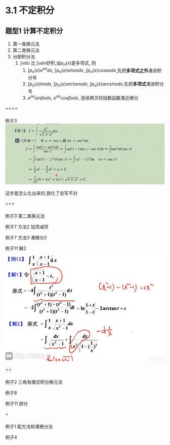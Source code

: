 # 3.1 不定积分

## 题型1 计算不定积分

1. 第一类换元法
2. 第二类换元法
3. 分部积分法
   1. $\int vdu$ 比 $\int udv$好积,设$p_n(x)$是多项式, 则
      1. $\displaystyle \int p_n(x)e^{\alpha x}dx$, $\int p_n(x)sin{\alpha x}dx$, $\int p_n(x)cos{\alpha x}dx$,先把**多项式之外**凑进积分号
      2. $\displaystyle \int p_n(x){ln} xdx$, $\int p_n(x)\alpha rct\alpha n{x}dx$, $\int p_n(x)\alpha rcsin{x}dx$,先把**多项式**凑进积分号
      3. $\displaystyle e^{\alpha x}sin\beta  xdx$, $e^{\alpha x}cos\beta  xdx$, 连续两次将指数函数凑近微分

⭐⭐⭐⭐

例子3![20220825162556](https://raw.githubusercontent.com/Logible/Image/main/note_image/20220825162556.png)

这步是怎么化出来的,我化了总写不对

⭐⭐⭐

例子3 第二类换元法

例子7 方法2 加项减项

例子7 方法3 凑微分2

例子11 解2

![20220824173458](https://raw.githubusercontent.com/Logible/Image/main/note_image/20220824173458.png)

⭐⭐

例子2 三角有理式积分换元法

例子8

例子11 部分

⭐

例子1 配方法和凑微分法

例子4
